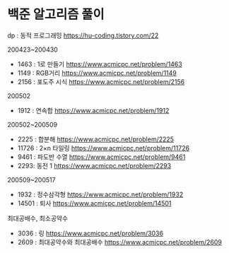 # 백준 알고리즘 풀이

dp : 동적 프로그래밍 https://hu-coding.tistory.com/22

200423~200430
- 1463 : 1로 만들기 https://www.acmicpc.net/problem/1463
- 1149 : RGB거리 https://www.acmicpc.net/problem/1149
- 2156 : 포도주 시식 https://www.acmicpc.net/problem/2156

200502
- 1912 : 연속합 https://www.acmicpc.net/problem/1912

200502~200509
- 2225 : 합분해 https://www.acmicpc.net/problem/2225
- 11726 : 2×n 타일링 https://www.acmicpc.net/problem/11726
- 9461 : 파도반 수열 https://www.acmicpc.net/problem/9461
- 2293: 동전 1 https://www.acmicpc.net/problem/2293

200509~200517
- 1932 : 정수삼각형 https://www.acmicpc.net/problem/1932
- 14501 : 퇴사 https://www.acmicpc.net/problem/14501

최대공배수, 최소공약수
- 3036 : 링 https://www.acmicpc.net/problem/3036
- 2609 : 최대공약수와 최대공배수 https://www.acmicpc.net/problem/2609
